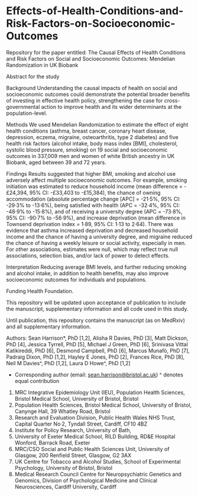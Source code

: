 # Effects-of-Health-Conditions-and-Risk-Factors-on-Socioeconomic-Outcomes
Repository for the paper entitled: The Causal Effects of Health Conditions and Risk Factors on Social and Socioeconomic Outcomes: Mendelian Randomization in UK Biobank

Abstract for the study

Background
Understanding the causal impacts of health on social and socioeconomic outcomes could demonstrate the potential broader benefits of investing in effective health policy, strengthening the case for cross-governmental action to improve health and its wider determinants at the population-level. 

Methods
We used Mendelian Randomization to estimate the effect of eight health conditions (asthma, breast cancer, coronary heart disease, depression, eczema, migraine, osteoarthritis, type 2 diabetes) and five health risk factors (alcohol intake, body mass index [BMI], cholesterol, systolic blood pressure, smoking) on 19 social and socioeconomic outcomes in 337,009 men and women of white British ancestry in UK Biobank, aged between 39 and 72 years. 

Findings
Results suggested that higher BMI, smoking and alcohol use adversely affect multiple socioeconomic outcomes. For example, smoking initiation was estimated to reduce household income (mean difference = -£24,394, 95% CI: -£33,403 to -£15,384), the chance of owning accommodation (absolute percentage change [APC] = -21·5%, 95% CI: -29·3% to -13·6%), being satisfied with health (APC = -32·4%, 95% CI: -48·9% to -15·8%), and of receiving a university degree (APC = -73·8%, 95% CI: -90·7% to -56·9%), and increase deprivation (mean difference in Townsend deprivation index = 1·89, 95% CI: 1·13 to 2·64). There was evidence that asthma increased deprivation and decreased household income and the chance of having a university degree, and migraine reduced the chance of having a weekly leisure or social activity, especially in men. For other associations, estimates were null, which may reflect true null associations, selection bias, and/or lack of power to detect effects.

Interpretation
Reducing average BMI levels, and further reducing smoking and alcohol intake, in addition to health benefits, may also improve socioeconomic outcomes for individuals and populations. 

Funding
Health Foundation.

This repository will be updated upon acceptance of publication to include the manuscript, supplementary information and all code used in this study.

Until publication, this repository contains the manuscript (as on MedRxiv) and all supplementary information.

Authors: Sean Harrison*, PhD [1,2], Alisha R Davies, PhD [3], Matt Dickson, PhD [4], Jessica Tyrrell, PhD [5], Michael J Green, PhD [6], Srinivasa Vittal Katikireddi, PhD [6], Desmond Campbell, PhD [6], Marcus Munafò, PhD [7], Padraig Dixon, PhD [1,2], Hayley E Jones, PhD [2], Frances Rice, PhD [8], Neil M Davies^, PhD [1,2], Laura D Howe^, PhD [1,2]

* Corresponding author (email: sean.harrison@bristol.ac.uk)
^ denotes equal contribution

1.	MRC Integrative Epidemiology Unit (IEU), Population Health Sciences, Bristol Medical School, University of Bristol, Bristol
2.	Population Health Sciences, Bristol Medical School, University of Bristol, Canynge Hall, 39 Whatley Road, Bristol
3.	Research and Evaluation Division, Public Health Wales NHS Trust, Capital Quarter No·2, Tyndall Street, Cardiff, CF10 4BZ
4.	Institute for Policy Research, University of Bath, 
5.	University of Exeter Medical School, RILD Building, RD&E Hospital Wonford, Barrack Road, Exeter
6.	MRC/CSO Social and Public Health Sciences Unit, University of Glasgow, 200 Renfield Street, Glasgow, G2 3AX
7.	UK Centre for Tobacco and Alcohol Studies, School of Experimental Psychology, University of Bristol, Bristol
8.	Medical Research Council Centre for Neuropsychiatric Genetics and Genomics, Division of Psychological Medicine and Clinical Neurosciences, Cardiff University, Cardiff
